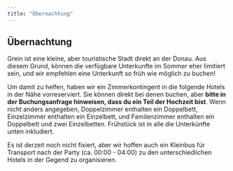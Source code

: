 ```yaml
---
title: "Übernachtung"
---
```


## Übernachtung

Grein ist eine kleine, aber touristische Stadt direkt an der Donau. Aus diesem Grund, können die verfügbare Unterkunfte im Sommer eher limitiert sein, und wir empfehlen eine Unterkunft so früh wie möglich zu buchen!

Um damit zu helfen, haben wir ein Zimmerkontingent in die folgende Hotels in der Nähe vorreserviert. Sie können direkt bei denen buchen, aber **bitte in der Buchungsanfrage hinweisen, dass du ein Teil der Hochzeit bist**. Wenn nicht anders angegeben, Doppelzimmer enthalten ein Doppelbett, Einzelzimmer enthalten ein Einzelbett, und Familenzimmer enthalten ein Doppelbett und zwei Einzelbetten. Frühstück ist in alle die Unterkünfte unten inkludiert.

Es ist derzeit noch nicht fixiert, aber wir hoffen auch ein Kleinbus für Transport nach der Party (ca. 00:00 - 04:00) zu den unterschiedlichen Hotels in der Gegend zu organisieren.
